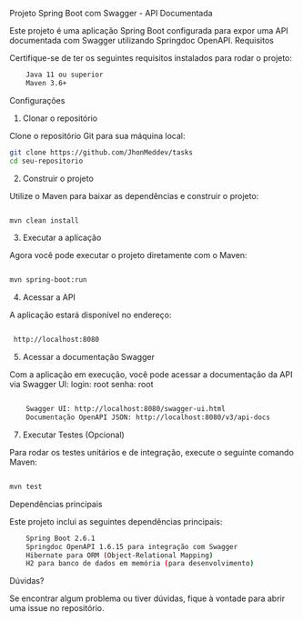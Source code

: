 Projeto Spring Boot com Swagger - API Documentada

Este projeto é uma aplicação Spring Boot configurada para expor uma API documentada com Swagger utilizando Springdoc OpenAPI.
Requisitos

Certifique-se de ter os seguintes requisitos instalados para rodar o projeto:

```bash
    Java 11 ou superior
    Maven 3.6+
```

Configurações
1. Clonar o repositório

Clone o repositório Git para sua máquina local:

```bash
git clone https://github.com/JhonMeddev/tasks
cd seu-repositorio
```

2. Construir o projeto

Utilize o Maven para baixar as dependências e construir o projeto:

```bash

mvn clean install

```

3. Executar a aplicação

Agora você pode executar o projeto diretamente com o Maven:

```bash

mvn spring-boot:run

```

4. Acessar a API

A aplicação estará disponível no endereço: 
```bash

 http://localhost:8080

```

5. Acessar a documentação Swagger

Com a aplicação em execução, você pode acessar a documentação da API via Swagger UI:
login: root
senha: root

```bash

    Swagger UI: http://localhost:8080/swagger-ui.html
    Documentação OpenAPI JSON: http://localhost:8080/v3/api-docs
```



7. Executar Testes (Opcional)

Para rodar os testes unitários e de integração, execute o seguinte comando Maven:

```bash

mvn test

```

Dependências principais

Este projeto inclui as seguintes dependências principais:

```bash
    Spring Boot 2.6.1
    Springdoc OpenAPI 1.6.15 para integração com Swagger
    Hibernate para ORM (Object-Relational Mapping)
    H2 para banco de dados em memória (para desenvolvimento)
```


Dúvidas?

Se encontrar algum problema ou tiver dúvidas, fique à vontade para abrir uma issue no repositório.
